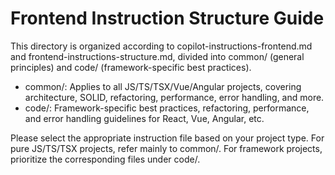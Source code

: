 # Frontend Instruction Structure Guide

This directory is organized according to copilot-instructions-frontend.md and frontend-instructions-structure.md, divided into common/ (general principles) and code/ (framework-specific best practices).

- common/: Applies to all JS/TS/TSX/Vue/Angular projects, covering architecture, SOLID, refactoring, performance, error handling, and more.
- code/: Framework-specific best practices, refactoring, performance, and error handling guidelines for React, Vue, Angular, etc.

Please select the appropriate instruction file based on your project type. For pure JS/TS/TSX projects, refer mainly to common/. For framework projects, prioritize the corresponding files under code/.
